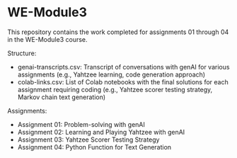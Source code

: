 # WE-Module3
This repository contains the work completed for assignments 01 through 04 in the WE-Module3 course.


Structure:

   * genai-transcripts.csv: Transcript of conversations with genAI for various assignments (e.g., Yahtzee learning, code generation approach)
   * colab-links.csv: List of Colab notebooks with the final solutions for each assignment requiring coding (e.g., Yahtzee scorer testing strategy, Markov chain text generation)

Assignments:

  * Assignment 01: Problem-solving with genAI
  * Assignment 02: Learning and Playing Yahtzee with genAI
  * Assignment 03: Yahtzee Scorer Testing Strategy
  * Assignment 04: Python Function for Text Generation
